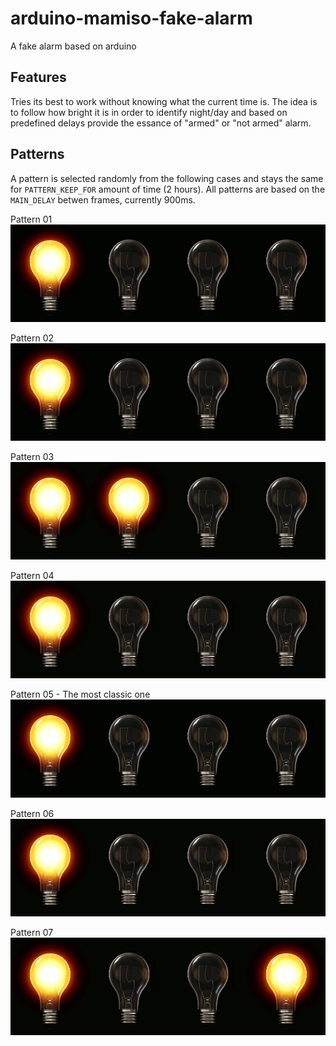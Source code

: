 # arduino-mamiso-fake-alarm
A fake alarm based on arduino

## Features
Tries its best to work without knowing what the current time is. The idea is to follow how bright it is in order to identify night/day and based on predefined delays provide the essance of "armed" or "not armed" alarm.

## Patterns
A pattern is selected randomly from the following cases and stays the same for `PATTERN_KEEP_FOR` amount of time (2 hours).
All patterns are based on the `MAIN_DELAY` betwen frames, currently 900ms.

Pattern 01
![Pattern 01](images/pattern_01.gif)

Pattern 02
![Pattern 02](images/pattern_02.gif)

Pattern 03
![Pattern 03](images/pattern_03.gif)

Pattern 04
![Pattern 04](images/pattern_04.gif)

Pattern 05 - The most classic one
![Pattern 05](images/pattern_05.gif)

Pattern 06
![Pattern 06](images/pattern_06.gif)

Pattern 07
![Pattern 07](images/pattern_07.gif)
